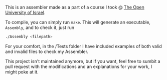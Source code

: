 This is an assembler made as a part of a course I took @ [The Open University of Israel](https://www.openu.ac.il/).

To compile, you can simply run `make`. This will generate an executable, `Assembly`, and to check it, just run

```bash
./Assembly <filepath>
```

For your comfort, in the /Tests folder I have included examples of both valid and invalid files to check my Assembler. 

This project isn't maintained anymore, but if you want, feel free to sumbit a pull request with the modifications and an explanations for your work, I might poke at it.
